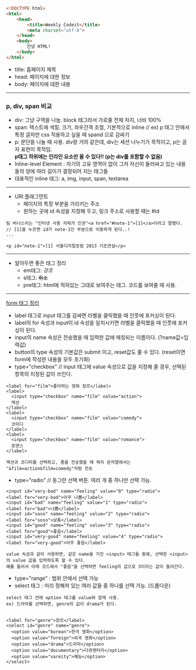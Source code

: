 ```html
<!DOCTYPE html>
<html>
    <head>
        <title>Weekly Codeit</title>
        <meta charset="utf-8">
    </head>
    <body>
        안녕 HTML!
    </body>
</html>
```

* title: 홈페이지 제목
* head: 페이지에 대한 정보 
* body: 페이지에 대한 내용

---


### p, div, span 비교
* div: 그냥 구역을 나눔. block 태그라서 가로줄 전체 차지, 너비 100%
* span: 텍스트에 색칠, 크기, 좌우간격 조절, 기본적으로 inline // ex) p 태그 안에서 특정 글자만 css 적용하고 싶을 때 spand 으로 감싸기
* p: 문단을 나눌 때 사용. div랑 거의 같은데, div는 세션 나누기가 목적이고, p는 글자 표현이 목적임. <br><strong> p태그 하위에는 인라인 요소만 올 수 있다!! (p는 div를 포함할 수 없음) </strong>
* Inline-level Element : 자기의 고유 영역이 없이 그저 자신이 둘러싸고 있는 내용들의 양에 따라 길이가 결정되어 지는 태그들
* 대표적인 inline 태그: a, img, input, span, textarea
---
* URI 플래그먼트
    * 페이지의 특정 부분을 가리키는 주소
    * 원하는 곳에 id 속성을 지정해 두고, 링크 주소로 사용할 때는 #id
```
팀 버너스리는 "인터넷 사용 자체가 인권"<a href="#note-1">[1]</a>이라고 말했다. 
// [1]을 누르면 id가 note-1인 부분으로 이동하게 된다..!
...

<p id="note-1">[1] 서울디지털포럼 2013 기조연설</p>
```
---
* 알아두면 좋은 태그 정리 
  * em태그: <em>강조</em>
  * s태그: <s>취소</s>
  * pre태그: html에 적혀있는 그대로 보여주는 태그. 코드를 보여줄 때 사용.
---
[form 태그 정리](https://inpa.tistory.com/entry/HTML-%F0%9F%93%9A-%ED%8F%BCForm-%ED%83%9C%EA%B7%B8-%EC%A0%95%EB%A6%AC)
* label 태그로 input 태그를 감싸면 라벨을 클릭했을 때 인풋에 포커싱이 된다.
* label의 for 속성과 input이 id 속성을 일치시키면 라벨을 클릭했을 때 인풋에 포커싱이 된다.
* input의 name 속성은 전송했을 때 입력한 값에 매칭되는 이름이다. (?name값=입력값)
* button의 type 속성의 기본값은 submit 이고, reset값도 줄 수 있다. (reset이면 form에 작성한 내용을 모두 초기화)
* type="checkbox" // input 태그에 value 속성으로 값을 지정해 줄 경우, 선택된 항목의 지정된 값이 쓰인다. 
```
<label for="film">좋아하는 영화 장르</label>
<label>
  <input type="checkbox" name="film" value="action">
  액션
</label>
<label>
  <input type="checkbox" name="film" value="comedy">
  코미디
</label>
<label>
  <input type="checkbox" name="film" value="romance">
  로맨스
</label>

액션과 코디미를 선택하고, 폼을 전송했을 때 쿼리 문자열에서는 "&film=action&film=comedy"처럼 전송
```

* type="radio" // 동그란 선택 버튼. 여러 개 중 하나만 선택 가능.
```
<input id="very-bad" name="feeling" value="0" type="radio">
<label for="very-bad">아주 나쁨</label>
<input id="bad" name="feeling" value="1" type="radio">
<label for="bad">나쁨</label>
<input id="soso" name="feeling" value="2" type="radio">
<label for="soso">보통</label>
<input id="good" name="feeling" value="3" type="radio">
<label for="good">좋음</label>
<input id="very-good" name="feeling" value="4" type="radio">
<label for="very-good">아주 좋음</label>

value 속성과 같이 사용하면, 같은 name을 가진 <input> 태그들 중에, 선택한 <input>의 value 값을 입력하도록 할 수 있다.
예를 들어서 아래 코드에서 "좋음"을 선택하면 feeling의 값으로 3이라는 값이 들어간다.
```

* type="range" : 범위 안에서 선택 가능
* select 태그 : 미리 정해져 있는 여러 값들 중 하나를 선택 가능. (드롭다운)
```
select 태그 안에 option 태그를 value와 함께 사용.
ex) 드라마를 선택하면, genre의 값이 drama가 된다.


<label for="genre">장르</label>
<select id="genre" name="genre">
  <option value="korean">한국 영화</option>
  <option value="foreign">외국 영화</option>
  <option value="drama">드라마</option>
  <option value="documentary">다큐멘터리</option>
  <option value="vareity">예능</option>
</select>
```
